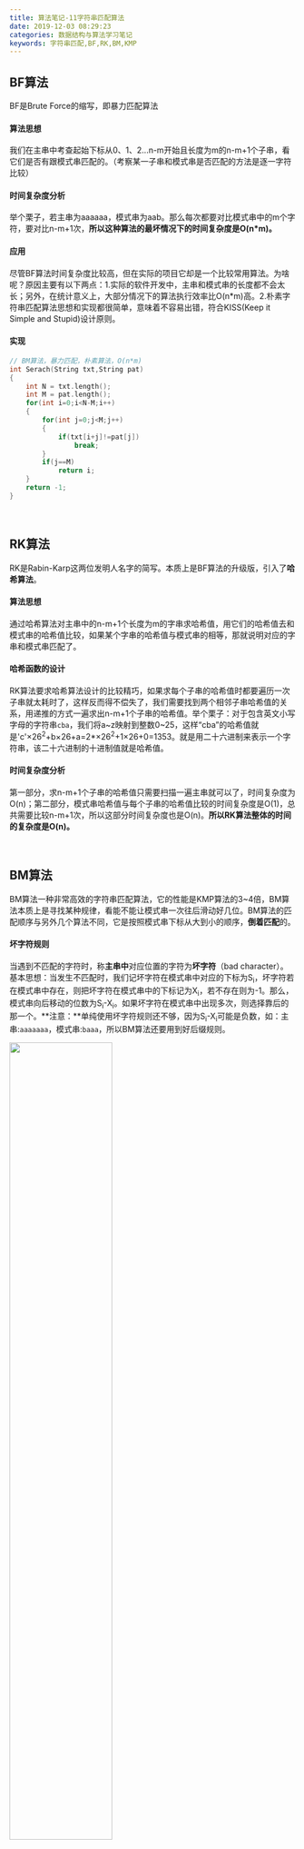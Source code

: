 ```yaml
---
title: 算法笔记-11字符串匹配算法
date: 2019-12-03 08:29:23
categories: 数据结构与算法学习笔记
keywords: 字符串匹配,BF,RK,BM,KMP
---
```


## BF算法

BF是Brute Force的缩写，即暴力匹配算法

#### **算法思想**

我们在主串中考查起始下标从0、1、2...n-m开始且长度为m的n-m+1个子串，看它们是否有跟模式串匹配的。（考察某一子串和模式串是否匹配的方法是逐一字符比较）

#### **时间复杂度分析**

举个栗子，若主串为aaaaaa，模式串为aab。那么每次都要对比模式串中的m个字符，要对比n-m+1次，**所以这种算法的最坏情况下的时间复杂度是O(n*m)。**

#### **应用**

尽管BF算法时间复杂度比较高，但在实际的项目它却是一个比较常用算法。为啥呢？原因主要有以下两点：1.实际的软件开发中，主串和模式串的长度都不会太长；另外，在统计意义上，大部分情况下的算法执行效率比O(n*m)高。2.朴素字符串匹配算法思想和实现都很简单，意味着不容易出错，符合KISS(Keep it Simple and Stupid)设计原则。

#### **实现**

```c++
// BM算法，暴力匹配，朴素算法，O(n*m)
int Serach(String txt,String pat)
{
    int N = txt.length();
    int M = pat.length();
    for(int i=0;i<N-M;i++)
    {
		for(int j=0;j<M;j++)
        {
            if(txt[i+j]!=pat[j])
                break;
        }
        if(j==M)
            return i;
    }
    return -1;
}
```

<br>

## RK算法

RK是Rabin-Karp这两位发明人名字的简写。本质上是BF算法的升级版，引入了**哈希算法**。

#### **算法思想**

通过哈希算法对主串中的n-m+1个长度为m的字串求哈希值，用它们的哈希值去和模式串的哈希值比较，如果某个字串的哈希值与模式串的相等，那就说明对应的字串和模式串匹配了。

#### **哈希函数的设计**

RK算法要求哈希算法设计的比较精巧，如果求每个子串的哈希值时都要遍历一次子串就太耗时了，这样反而得不偿失了，我们需要找到两个相邻子串哈希值的关系，用递推的方式一遍求出n-m+1个子串的哈希值。举个栗子：对于包含英文小写字母的字符串`cba`，我们将a~z映射到整数0~25，这样“cba”的哈希值就是'c'×26<sup>2</sup>+b×26+a=2*×26<sup>2</sup>+1×26+0=1353。就是用二十六进制来表示一个字符串，该二十六进制的十进制值就是哈希值。

#### **时间复杂度分析**

第一部分，求n-m+1个子串的哈希值只需要扫描一遍主串就可以了，时间复杂度为O(n)；第二部分，模式串哈希值与每个子串的哈希值比较的时间复杂度是O(1)，总共需要比较n-m+1次，所以这部分时间复杂度也是O(n)。**所以RK算法整体的时间的复杂度是O(n)。**

<br>

## BM算法

BM算法一种非常高效的字符串匹配算法，它的性能是KMP算法的3~4倍，BM算法本质上是寻找某种规律，看能不能让模式串一次往后滑动好几位。BM算法的匹配顺序与另外几个算法不同，它是按照模式串下标从大到小的顺序，**倒着匹配**的。

#### **坏字符规则**

当遇到不匹配的字符时，称**主串中**对应位置的字符为**坏字符**（bad character）。基本思想：当发生不匹配时，我们记坏字符在模式串中对应的下标为S<sub>i</sub>，坏字符若在模式串中存在，则把坏字符在模式串中的下标记为X<sub>i</sub>，若不存在则为-1。那么，模式串向后移动的位数为S<sub>i</sub>-X<sub>i</sub>。如果坏字符在模式串中出现多次，则选择靠后的那一个。**注意：**单纯使用坏字符规则还不够，因为S<sub>i</sub>-X<sub>i</sub>可能是负数，如：主串:`aaaaaaa`，模式串:`baaa`，所以BM算法还要用到好后缀规则。

<img src="https://raw.githubusercontent.com/cszcsz/BlogCloudImg/master/surfaceimg/20191204195243.png" width="60%"/>

#### 好后缀规则

好后缀规则原理与坏字符处理方法类似，当我们遇到不匹配的字符时，我们在模式串中从后向前寻找第一个与好后缀匹配的子串，然后我们将模式串向后移动使它们对齐，如下图所示：

<img src="https://raw.githubusercontent.com/cszcsz/BlogCloudImg/master/surfaceimg/20191204200405.png" width="60%"/>

若找不到，则会出现以下情况：

<img src="https://raw.githubusercontent.com/cszcsz/BlogCloudImg/master/surfaceimg/20191204202008.png" width="60%"/>

如图，**若一次性将模式串移动到好好后缀的后面(左分支)，则会出现错过正确匹配的情况**，显然这样移动过头了。我们知道在这种情况下，当主串中的好后缀与模式串重合时，肯定不能匹配。但一次性移动过头使之完全不重合又有可能错过匹配的情况。**所以，折中起来就是要移动模式串，使主串中的好后缀与模式串存在部分重合！**

**所以，针对这种情况，我们不仅要看好后缀在模式串中，是否有另一个匹配的子串，我们还要考察好后缀的后缀子串，是否存在跟模式串的前缀子串匹配的。**	

现在，坏字符规则和好后缀规则已经清楚了，那么我们到底是选择哪个作为移动的方案呢？我**们可以分别计算好后缀和坏字符往后滑动的位数，然后取两个数中最大的，作为模式串往后滑动的位数**。这种处理方法还可以避免我们前面提到的，根据坏字符规则，计算得到的往后滑动的位数，有可能是负数的情况。

#### 时间复杂度分析

BM算法在最好情况下的时间复杂度是很低的，只有O(n/m)。比如：主串为`aabaabaaa`，模式串为`aaa`，那么每次模式串都向后移动m位。

#### 代码实现

我们如何查找坏字符在模式串中的位置呢？如果我们每次拿坏字符在模式串中顺序查找，这样势必很慢，会影响匹配效率。想要更高效的查找，就得用到我们的散列表了。我们可以将模式串中的字符和对应的下标存在散列表中。比如我们创建一个大小为256的数组`bc[256]`，数组下标对应字符的ASCII码值，数组的值为对应的下标(若有重复字符则存靠后的下标)。

```c++
// 用hash表存坏字符下标
void initBC(String pat,int bc[])
{
    int m = pat.length();
    for(int i=0;i<sizeof(bc)/sizeof(int);i++)
    	bc[i] = -1;
    for(int i=0;i<m;i++)
    {
        int ascii = (int)pat[i];
        bc[ascii] = i;
    }
}
```

```c++
// 不考虑好后缀规则的代码
int BM(String txt,String pat)
{
    int n = txt.length();
    int m = pat.length();
    int i = 0;
    while(i<=n-m)
    {
		int j;
        for(j=m-1;j>=0;j--)
            if(txt[i+j]!=pat[j])
                break;
        if(j<0)
            return i;
        // 等同于将模式串往后滑动j-bc[(int)a[i+j]]位
        i = i + (j - bc[(int)txt[i+j]]);
    }
    return -1;
}
```

关于引入好后缀的算法实现这里先不写了，它还需要引入suffix和prefix数组。来完成以下任务

1. 在模式串中，查找跟好后缀匹配的另一个子串；

2. 在好后缀的后缀子串中，查找最长的、能跟模式串前缀子串匹配的后缀子串；

<br>

## KMP算法

KMP算法是大家耳熟能详的算法，但总是学了就忘，所以我想简明扼要地把它的算法原理记录下来供以后回顾，KMP 算法是根据三位作者（D.E.Knuth，J.H.Morris 和 V.R.Pratt）的名字来命名的。

#### **算法思想**

其思想与BM算法类似，朴素的字符串查找算法不匹配时每次只将模式串向后移动一位，而KMP算法试图利用已匹配的字符，当发生某个字符不匹配时能够**将模式串向后多移动多位，跳过那些肯定不能匹配的情况，且主串不回退。**

<img src="https://raw.githubusercontent.com/cszcsz/BlogCloudImg/master/surfaceimg/20191204161525.png" width="70%" height="100%"/>

如图，当出现某个字符不匹配时，j回退到哪呢？（或者说模式串向后移到几位呢？）利用已经匹配到的信息，我们将j回退到**好前缀的最长可匹配前缀子串的末尾字符的下标位置**。那么，如何来求好前缀的最长可匹配前缀和后缀子串呢？其实这个问题其实不涉及主串，只需要通过模式串本身就能求解。所以，我们能不能事先预处理计算好，在模式串和主串匹配的过程中，直接拿过来就用呢？当然可以，这就要引入next数组了。

#### **next数组**

也叫失效函数，**数组的下标是每个前缀结尾字符下标，数组的值是这个前缀的<u>最长</u>可以匹配<u>前缀子串</u>的结尾字符下标**。举个栗子如图：

<img src="https://raw.githubusercontent.com/cszcsz/BlogCloudImg/master/surfaceimg/20191204163537.png" width="70%" height="10%"/>

#### **next数组的求法**

我们利用数学归纳法的思想，初始化next[0]=-1，这个显而易见。如果我们知道next[i-1]，如何求next[i]呢？如果next[i-1]=k-1(即子串pat[0...k-1]是pat[0...i-1]的最长可匹配前缀子串)，这时若pat[k]=pat[i]，那么pat[0...k]就是pat[0...i]的最长可匹配前缀子串，即next=[i]=next[i-1]+1;若pat[k]≠pat[i]呢？这时我们就要找pat[0...i-1]的次长可匹配前缀子串，直到找到一个可匹配的且该串的下一个字符等于pat[i]就可以了。

#### **时间复杂度分析**

**KMP 算法的时间复杂度就是 O(m+n)，空间复杂度是O(m)。**

#### **代码实现**

```c++
// KMP匹配代码
int KMP(String txt,String pat)
{
    int n = txt.length();
    int m = pat.length();
    int j = 0;
    for(int i=0;i<n;i++)
    {
        while(txt[i]!=pat[j] && j>0)
            j = next[j-1] + 1;
        if(txt[i]==pat[j])
            j++;
        if(j==m)
            return i-m+1;
    }
    return -1;
}

// 求next数组
int* getNext(String pat)
{
    int m = pat.length();
    int* next = new int[m];
    next[0] = -1;
    int k = -1;
    for(int i=1;i<m;i++)
    {
        while(pat[k+1]!=pat[i] && k!=-1)
            k = next[k];
        if(pat[k+1]==pat[i])
            k++;
        next[i] = k;
    }
    return next;
}
```



